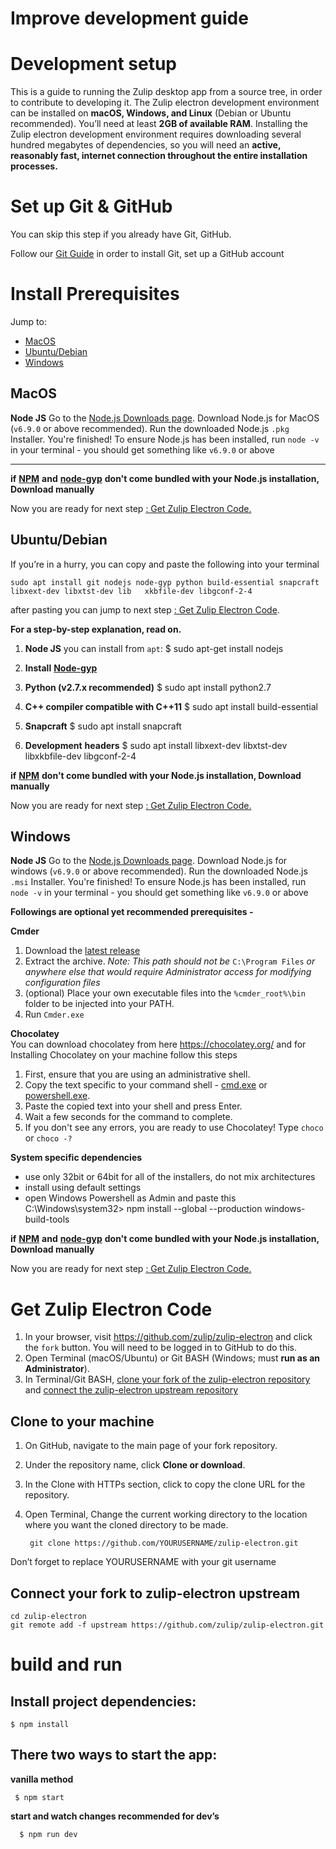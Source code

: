 # Improve development guide 

# Development setup

This is a guide to running the Zulip desktop app from a source tree, in order to contribute to developing it. The Zulip electron development environment can be installed on **macOS, Windows, and Linux** (Debian or Ubuntu recommended). You’ll need at least **2GB of available RAM**. Installing the Zulip electron development environment requires downloading several hundred megabytes of dependencies, so you will need an **active, reasonably fast, internet connection throughout the entire installation processes.**

# Set up Git & GitHub

You can skip this step if you already have Git, GitHub.

Follow our [Git Guide](https://zulip.readthedocs.io/en/latest/git/setup.html) in order to install Git, set up a GitHub account


# Install Prerequisites

Jump to:

- [MacOS](https://github.com/zulip/zulip-electron/blob/master/development.md#macos)
- [Ubuntu/Debian](https://github.com/zulip/zulip-electron/blob/master/development.md#ubuntudebian)
- [Windows](https://github.com/zulip/zulip-electron/blob/master/development.md#windows)


## MacOS


  **Node JS**
  Go to the [Node.js Downloads page](https://nodejs.org/en/download/). Download Node.js for MacOS (`v6.9.0` or above recommended). Run the downloaded Node.js `.pkg` Installer. You're finished! To ensure Node.js has been installed, run `node -v` in your terminal - you should get something like `v6.9.0` or above 

****
  **if** [**NPM**](https://www.npmjs.com/get-npm) **and** [**node-gyp**](https://github.com/nodejs/node-gyp#installation) **don't come bundled with your Node.js installation, Download manually** 


  Now you are ready for next step [: Get Zulip Electron Code.](https://github.com/zulip/zulip-electron/blob/master/development.md#get-zulip-electron-code)


## Ubuntu/Debian
  

If you’re in a hurry, you can copy and paste the following into your terminal

    sudo apt install git nodejs node-gyp python build-essential snapcraft libxext-dev libxtst-dev lib   xkbfile-dev libgconf-2-4         

after pasting you can jump to next step [: Get Zulip Electron Code](https://github.com/zulip/zulip-electron/blob/master/development.md#get-zulip-electron-code).


**For a step-by-step explanation, read on.**

  
1. **Node JS**
    you can install from `apt`:
            $ sudo apt-get install nodejs


2. **Install** [**Node-gyp**](https://github.com/nodejs/node-gyp#installation) 


3. **Python (v2.7.x recommended)**
            $ sudo apt install python2.7


4. **C++ compiler compatible with C++11**
            $ sudo apt install build-essential
  
5. **Snapcraft**
            $ sudo apt install snapcraft


6. **Development** **headers**
            $ sudo apt install libxext-dev libxtst-dev libxkbfile-dev libgconf-2-4

**if** [**NPM**](https://www.npmjs.com/get-npm) **don't come bundled with your Node.js installation, Download manually** 


Now you are ready for next step [: Get Zulip Electron Code.](https://github.com/zulip/zulip-electron/blob/master/development.md#get-zulip-electron-code)


## Windows

  **Node JS**
  Go to the [Node.js Downloads page](https://nodejs.org/en/download/). Download Node.js for windows (`v6.9.0` or above recommended). Run the downloaded Node.js `.msi` Installer. You're finished! To ensure Node.js has been installed, run `node -v` in your terminal - you should get something like `v6.9.0` or above 
  

**Followings are optional yet recommended prerequisites -**

  **Cmder**   
  1. Download the [latest release](https://github.com/cmderdev/cmder/releases/)
  2. Extract the archive. *Note: This path should not be* `C:\Program Files` *or anywhere else that would require Administrator access for modifying configuration files*
  3. (optional) Place your own executable files into the `%cmder_root%\bin` folder to be injected into your PATH.
  4. Run `Cmder.exe`
    
  **Chocolatey**  
  You can download chocolatey from here https://chocolatey.org/ and for Installing Chocolatey on your machine follow this steps
  1. First, ensure that you are using an administrative shell.
  2. Copy the text specific to your command shell - [cmd.exe](https://chocolatey.org/install#install-with-cmdexe) or [powershell.exe](https://chocolatey.org/install#install-with-powershellexe).
  3. Paste the copied text into your shell and press Enter.
  4. Wait a few seconds for the command to complete.
  5. If you don't see any errors, you are ready to use Chocolatey! Type `choco` or `choco -?` 


**System specific dependencies**

- use only 32bit or 64bit for all of the installers, do not mix architectures
- install using default settings
- open Windows Powershell as Admin and paste this
    C:\Windows\system32> npm install --global --production windows-build-tools


**if** [**NPM**](https://www.npmjs.com/get-npm) **and** [**node-gyp**](https://github.com/nodejs/node-gyp#installation) **don't come bundled with your Node.js installation, Download manually** 

Now you are ready for next step [: Get Zulip Electron Code.](https://github.com/zulip/zulip-electron/blob/master/development.md#get-zulip-electron-code)


# Get Zulip Electron Code

1. In your browser, visit https://github.com/zulip/zulip-electron and click the `fork` button. You will need to be logged in to GitHub to do this.
2. Open Terminal (macOS/Ubuntu) or Git BASH (Windows; must **run as an Administrator**).
3. In Terminal/Git BASH, [clone your fork of the zulip-electron repository](https://github.com/zulip/zulip-electron/blob/master/development.md#clone-to-your-machine) and [connect the zulip-electron upstream repository](https://github.com/zulip/zulip-electron/blob/master/development.md#connect-your-fork-to-zulip-electron-upstream)


## Clone to your machine
  1. On GitHub, navigate to the main page of your fork repository.
  2. Under the repository name, click **Clone or download**.
  3. In the Clone with HTTPs section, click to copy the clone URL for the repository.
  4. Open Terminal, Change the current working directory to the location where you want the cloned directory to be made.

          git clone https://github.com/YOURUSERNAME/zulip-electron.git

Don’t forget to replace YOURUSERNAME with your git username


## Connect your fork to zulip-electron upstream

    cd zulip-electron
    git remote add -f upstream https://github.com/zulip/zulip-electron.git


# build and run


## Install project dependencies:
    $ npm install


## There two ways to start the app:

**vanilla method**

     $ npm start 

**start and watch changes recommended for dev’s**

      $ npm run dev
